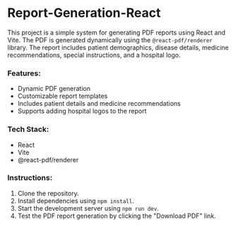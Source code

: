 # Report-Generation-React
This project is a simple system for generating PDF reports using React and Vite. The PDF is generated dynamically using the `@react-pdf/renderer` library. The report includes patient demographics, disease details, medicine recommendations, special instructions, and a hospital logo.
### Features:
- Dynamic PDF generation
- Customizable report templates
- Includes patient details and medicine recommendations
- Supports adding hospital logos to the report

### Tech Stack:
- React
- Vite
- @react-pdf/renderer

### Instructions:
1. Clone the repository.
2. Install dependencies using `npm install`.
3. Start the development server using `npm run dev`.
4. Test the PDF report generation by clicking the "Download PDF" link.
